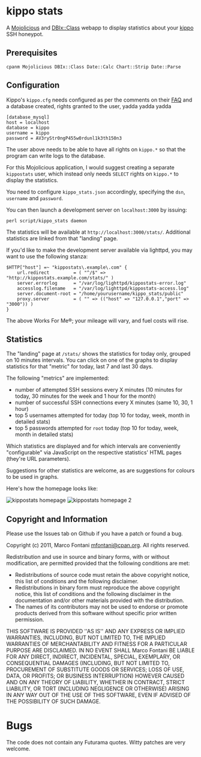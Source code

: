 kippo stats
===========

A [Mojolicious][1] and [DBIx::Class][2] webapp to display statistics about your [kippo][3] SSH honeypot.

Prerequisites
-------------

    cpanm Mojolicious DBIx::Class Date::Calc Chart::Strip Date::Parse

Configuration
-------------

Kippo's `kippo.cfg` needs configured as per the comments on their [FAQ][4] and a database created, rights granted to the user, yadda yadda yadda

    [database_mysql]
    host = localhost
    database = kippo
    username = kippo
    password = AV3ryStr0ngP455w0rdunl1k3th150n3

The user above needs to be able to have all rights on `kippo.*` so that the program can write logs to the database.

For this Mojolicious application, I would suggest creating a separate `kippostats` user, which instead only needs `SELECT` rights on `kippo.*` to display the statistics.

You need to configure `kippo_stats.json` accordingly, specifying the `dsn`, `username` and `password`.

You can then launch a development server on `localhost:3000` by issuing:

    perl script/kippo_stats daemon

The statistics will be available at `http://localhost:3000/stats/`. Additional statistics are linked from that "landing" page.

If you'd like to make the development server available via lighttpd, you may want to use the following stanza:

    $HTTP["host"] =~ "kippostats\.example\.com" {
        url.redirect         = ( "^/$" => "http://kippostats.example.com/stats/" )
        server.errorlog      = "/var/log/lighttpd/kippostats-error.log"
        accesslog.filename   = "/var/log/lighttpd/kippostats-access.log"
        server.document-root = "/home/yourusername/kippo_stats/public"
        proxy.server         = ( "" => (("host" => "127.0.0.1","port" => "3000")) )
    }

The above Works For Me®; your mileage will vary, and fuel costs will rise.

Statistics
----------

The "landing" page at `/stats/` shows the statistics for today only, grouped on 10 minutes intervals.
You can click on one of the graphs to display statistics for that "metric" for today, last 7 and last 30 days.

The following "metrics" are implemented:

- number of attempted SSH sessions every X minutes (10 minutes for today, 30 minutes for the week and 1 hour for the month)
- number of successful SSH connections every X minutes (same 10, 30, 1 hour)
- top 5 usernames attempted for today (top 10 for today, week, month in detailed stats)
- top 5 passwords attempted for `root` today (top 10 for today, week, month in detailed stats)

Which statistics are displayed and for which intervals are conveniently "configurable" via JavaScript on the respective statistics' HTML pages (they're URL parameters).

Suggestions for other statistics are welcome, as are suggestions for colours to be used in graphs.

Here's how the homepage looks like:

![kippostats homepage](https://github.com/mfontani/kippo-stats/raw/master/kippo-home.png)
![kippostats homepage 2](https://github.com/mfontani/kippo-stats/raw/master/kippo-home2.png)

Copyright and Information
-------------------------

Please use the Issues tab on Github if you have a patch or found a bug.

Copyright (c) 2011, Marco Fontani <mfontani@cpan.org>. All rights reserved.

Redistribution and use in source and binary forms, with or without modification, are permitted provided that the following conditions are met:

- Redistributions of source code must retain the above copyright notice, this list of conditions and the following disclaimer.
- Redistributions in binary form must reproduce the above copyright notice, this list of conditions and the following disclaimer in the documentation and/or other materials provided with the distribution.
- The names of its contributors may not be used to endorse or promote products derived from this software without specific prior written permission.

THIS SOFTWARE IS PROVIDED ''AS IS'' AND ANY EXPRESS OR IMPLIED WARRANTIES, INCLUDING, BUT NOT LIMITED TO, THE IMPLIED WARRANTIES OF MERCHANTABILITY AND FITNESS FOR A PARTICULAR PURPOSE ARE DISCLAIMED. IN NO EVENT SHALL Marco Fontani BE LIABLE FOR ANY DIRECT, INDIRECT, INCIDENTAL, SPECIAL, EXEMPLARY, OR CONSEQUENTIAL DAMAGES (INCLUDING, BUT NOT LIMITED TO, PROCUREMENT OF SUBSTITUTE GOODS OR SERVICES; LOSS OF USE, DATA, OR PROFITS; OR BUSINESS INTERRUPTION) HOWEVER CAUSED AND ON ANY THEORY OF LIABILITY, WHETHER IN CONTRACT, STRICT LIABILITY, OR TORT (INCLUDING NEGLIGENCE OR OTHERWISE) ARISING IN ANY WAY OUT OF THE USE OF THIS SOFTWARE, EVEN IF ADVISED OF THE POSSIBILITY OF SUCH DAMAGE.

Bugs
====

The code does not contain any Futurama quotes. Witty patches are very welcome.

[1]: http://search.cpan.org/dist/Mojolicious
[2]: http://search.cpan.org/dist/DBIx-Class
[3]: https://code.google.com/p/kippo/
[4]: https://code.google.com/p/kippo/wiki/FAQ
